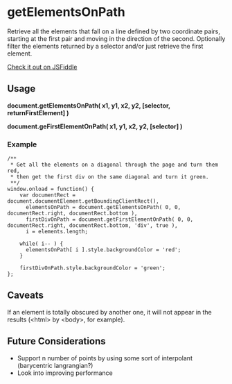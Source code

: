 # getElementsOnPath
Retrieve all the elements that fall on a line defined by two coordinate pairs, starting at the first pair and moving in the direction of the second.  Optionally filter the elements returned by a selector and/or just retrieve the first element.

[Check it out on JSFiddle](http://jsfiddle.net/discomfort/2B7nt)

## Usage
**document.getElementsOnPath( x1, y1, x2, y2, [selector, returnFirstElement] )**

**document.geFirstElementOnPath( x1, y1, x2, y2, [selector] )**

### Example

	/**
	 * Get all the elements on a diagonal through the page and turn them red,
	 * then get the first div on the same diagonal and turn it green.
	 **/
	window.onload = function() {
	    var documentRect = document.documentElement.getBoundingClientRect(),
	      elementsOnPath = document.getElementsOnPath( 0, 0, documentRect.right, documentRect.bottom ),
	      firstDivOnPath = document.getFirstElementOnPath( 0, 0, documentRect.right, documentRect.bottom, 'div', true ),
	      i = elements.length;

	    while( i-- ) {
	      elementsOnPath[ i ].style.backgroundColor = 'red';
	    }

	    firstDivOnPath.style.backgroundColor = 'green';
	};

## Caveats
If an element is totally obscured by another one, it will not appear in the results (&lt;html&gt; by &lt;body&gt;, for example).

## Future Considerations

* Support n number of points by using some sort of interpolant (barycentric langrangian?)
* Look into improving performance
